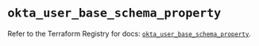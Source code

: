 # `okta_user_base_schema_property`

Refer to the Terraform Registry for docs: [`okta_user_base_schema_property`](https://registry.terraform.io/providers/okta/okta/4.16.0/docs/resources/user_base_schema_property).
